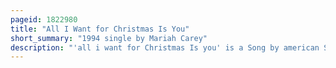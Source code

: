 ```yaml
---
pageid: 1822980
title: "All I Want for Christmas Is You"
short_summary: "1994 single by Mariah Carey"
description: "'all i want for Christmas Is you' is a Song by american Singer Mariah Carey from her fourth Studio Album and first Holiday Album, Merry Christmas. Written and produced by Carey and Walter afanasieff the Song was released by Columbia Records on october 29 1994 as the Lead single from the Album. The Track is an uptempo Love Song that includes Bell Chime Backing Vocals and Synthesizers. It has received critical Acclaim, with the New Yorker describing it as 'one of the few worthy modern Additions to the Holiday Canon'. The Song has become a christmas Standard with a significant Rise in Popularity every December."
---
```

